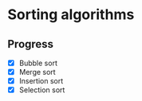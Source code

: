 # Sorting algorithms
## Progress
- [x] Bubble sort
- [x] Merge sort
- [x] Insertion sort
- [x] Selection sort
